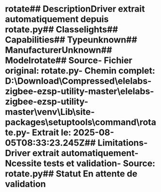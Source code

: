 # rotate##  DescriptionDriver extrait automatiquement depuis rotate.py##  Classelights##  Capabilities##  Typeunknown##  ManufacturerUnknown##  Modelrotate##  Source- **Fichier original**: rotate.py- **Chemin complet**: D:\Download\Compressed\elelabs-zigbee-ezsp-utility-master\elelabs-zigbee-ezsp-utility-master\venv\Lib\site-packages\setuptools\command\rotate.py- **Extrait le**: 2025-08-05T08:33:23.245Z##  Limitations- Driver extrait automatiquement- Ncessite tests et validation- Source: rotate.py##  Statut En attente de validation